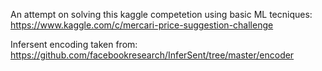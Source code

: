 An attempt on solving this kaggle competetion using basic ML tecniques:
https://www.kaggle.com/c/mercari-price-suggestion-challenge

Infersent encoding taken from: 
https://github.com/facebookresearch/InferSent/tree/master/encoder

